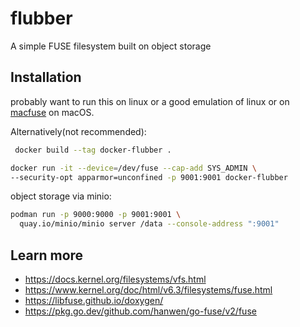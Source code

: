 # flubber
A simple FUSE filesystem built on object storage

## Installation

probably want to run this on linux or a good emulation of linux or on [macfuse](https://osxfuse.github.io/) on macOS.

Alternatively(not recommended):
```zsh
 docker build --tag docker-flubber .
```

```zsh
docker run -it --device=/dev/fuse --cap-add SYS_ADMIN \
--security-opt apparmor=unconfined -p 9001:9001 docker-flubber
```

object storage via minio:
```zsh
podman run -p 9000:9000 -p 9001:9001 \
  quay.io/minio/minio server /data --console-address ":9001"
```

## Learn more
- https://docs.kernel.org/filesystems/vfs.html
- https://www.kernel.org/doc/html/v6.3/filesystems/fuse.html
- https://libfuse.github.io/doxygen/
- https://pkg.go.dev/github.com/hanwen/go-fuse/v2/fuse
